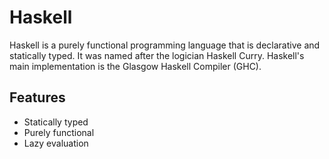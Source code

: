 # Haskell

Haskell is a purely functional programming language that is declarative and
statically typed. It was named after the logician Haskell Curry. Haskell's
main implementation is the Glasgow Haskell Compiler (GHC).

## Features

- Statically typed
- Purely functional
- Lazy evaluation
